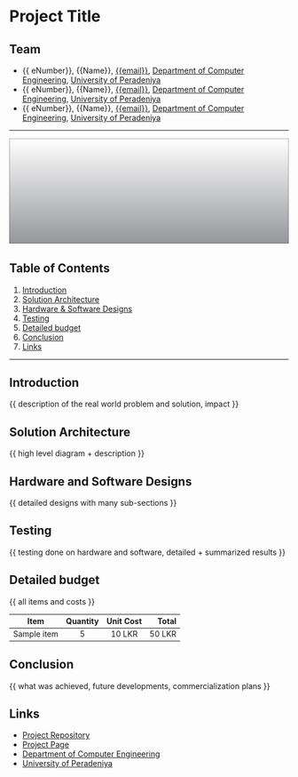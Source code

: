 # Project Title

## Team 
- {{ eNumber}}, {{Name}}, [{{email}}](mailto:{{email}}), [Department of Computer Engineering](http://www.ce.pdn.ac.lk/), [University of Peradeniya](https://eng.pdn.ac.lk/)
- {{ eNumber}}, {{Name}}, [{{email}}](mailto:{{email}}), [Department of Computer Engineering](http://www.ce.pdn.ac.lk/), [University of Peradeniya](https://eng.pdn.ac.lk/)
- {{ eNumber}}, {{Name}}, [{{email}}](mailto:{{email}}), [Department of Computer Engineering](http://www.ce.pdn.ac.lk/), [University of Peradeniya](https://eng.pdn.ac.lk/)

---

[//]: # (photo/drawing of the final hardware)
![{{Project Name}}](img_cover.jpg)


## Table of Contents
1. [Introduction](#introduction)
2. [Solution Architecture](#solution-architecture )
3. [Hardware & Software Designs](#hardware-and-software-designs)
4. [Testing](#testing)
5. [Detailed budget](#detailed-budget)
6. [Conclusion](#conclusion)
7. [Links](#links)

---

## Introduction

{{ description of the real world problem and solution, impact }}

## Solution Architecture 

{{ high level diagram + description }}

## Hardware and Software Designs

{{ detailed designs with many sub-sections }}

## Testing 

{{ testing done on hardware and software, detailed + summarized results }}

## Detailed budget 

{{ all items and costs }}

| Item          | Quantity  | Unit Cost  | Total  |
| ------------- |:---------:|:----------:|-------:|
| Sample item   | 5         | 10 LKR     | 50 LKR |

## Conclusion

{{ what was achieved, future developments, commercialization plans }}

## Links

- [Project Repository](https://github.com/cepdnaclk/repository-name)
- [Project Page](https://cepdnaclk.github.io/repository-name)
- [Department of Computer Engineering](http://www.ce.pdn.ac.lk/)
- [University of Peradeniya](https://eng.pdn.ac.lk/)



[//]: # (Please refer this to learn more about Markdown syntax)
[//]: # (https://github.com/adam-p/markdown-here/wiki/Markdown-Cheatsheet)


